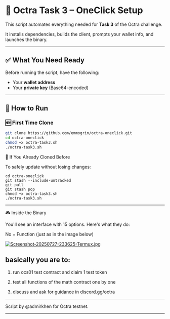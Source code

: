 # 🧠 Octra Task 3 – OneClick Setup

This script automates everything needed for **Task 3** of the Octra challenge.

It installs dependencies, builds the client, prompts your wallet info, and launches the binary.

---

## ✅ What You Need Ready

Before running the script, have the following:

- Your **wallet address**
- Your **private key** (Base64-encoded)

---

## 🚀 How to Run

### 🆕 First Time Clone

```bash
git clone https://github.com/emmogrin/octra-oneclick.git
cd octra-oneclick
chmod +x octra-task3.sh
./octra-task3.sh
```
🔁 If You Already Cloned Before

To safely update without losing changes:
```
cd octra-oneclick
git stash --include-untracked
git pull
git stash pop
chmod +x octra-task3.sh
./octra-task3.sh

```
---

🎮 Inside the Binary

You'll see an interface with 15 options. Here's what they do:

No = Function (just as in the image below)

[![Screenshot-20250727-233625-Termux.jpg](https://i.postimg.cc/wBB1KGwS/Screenshot-20250727-233625-Termux.jpg)](https://postimg.cc/tsLqW2Q5)



## basically you are to:

1) run ocs01 test contract and claim 1 test token

2) test all functions of the math contract one by one

3) discuss and ask for guidance in discord.gg/octra

---


Script by @admirkhen for Octra testnet.

---
